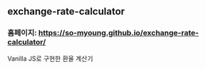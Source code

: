## exchange-rate-calculator
### 홈페이지: https://so-myoung.github.io/exchange-rate-calculator/
Vanilla JS로 구현한 환율 계산기
